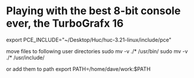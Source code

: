 # Playing with the best 8-bit console ever, the TurboGrafx 16

export PCE_INCLUDE="~/Desktop/Huc/huc-3.21-linux/include/pce"

move files to following user directories
sudo mv -v ./* /usr/bin/
sudo mv -v ./* /usr/include/

or add them to path
export PATH=/home/dave/work:$PATH
